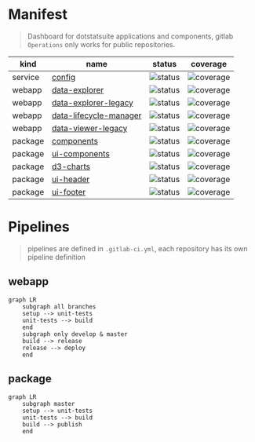 # Manifest

> Dashboard for dotstatsuite applications and components, gitlab `Operations` only works for public repositories.

|kind|name|status|coverage|
|---|---|---|---|
|service|[config](https://gitlab.com/sis-cc/.stat-suite/dotstatsuite-config)|![status](https://gitlab.com/sis-cc/.stat-suite/dotstatsuite-config/badges/develop/build.svg?style=flat-square)|![coverage](https://gitlab.com/sis-cc/.stat-suite/dotstatsuite-config/badges/develop/coverage.svg?style=flat-square)|
|webapp|[data-explorer](https://gitlab.com/sis-cc/.stat-suite/dotstatsuite-data-explorer)|![status](https://gitlab.com/sis-cc/.stat-suite/dotstatsuite-data-explorer/badges/develop/build.svg?style=flat-square)|![coverage](https://gitlab.com/sis-cc/.stat-suite/dotstatsuite-data-explorer/badges/develop/coverage.svg?style=flat-square)|
|webapp|[data-explorer-legacy](https://gitlab.com/sis-cc/.stat-suite/dotstatsuite-data-explorer-legacy)|![status](https://gitlab.com/sis-cc/.stat-suite/dotstatsuite-data-explorer-legacy/badges/dev/build.svg?style=flat-square)|![coverage](https://gitlab.com/sis-cc/.stat-suite/dotstatsuite-data-explorer-legacy/badges/dev/coverage.svg?style=flat-square)|
|webapp|[data-lifecycle-manager](https://gitlab.com/sis-cc/.stat-suite/dotstatsuite-data-lifecycle-manager)|![status](https://gitlab.com/sis-cc/.stat-suite/dotstatsuite-data-lifecycle-manager/badges/develop/build.svg?style=flat-square)|![coverage](https://gitlab.com/sis-cc/.stat-suite/dotstatsuite-data-lifecycle-manager/badges/develop/coverage.svg?style=flat-square)|
|webapp|[data-viewer-legacy](https://gitlab.com/sis-cc/.stat-suite/dotstatsuite-data-viewer-legacy)|![status](https://gitlab.com/sis-cc/.stat-suite/dotstatsuite-data-viewer-legacy/badges/dev/build.svg?style=flat-square)|![coverage](https://gitlab.com/sis-cc/.stat-suite/dotstatsuite-data-viewer-legacy/badges/dev/coverage.svg?style=flat-square)|
|package|[components](https://gitlab.com/sis-cc/.stat-suite/dotstatsuite-components)|![status](https://gitlab.com/sis-cc/.stat-suite/dotstatsuite-components/badges/master/build.svg?style=flat-square)|![coverage](https://gitlab.com/sis-cc/.stat-suite/dotstatsuite-components/badges/master/coverage.svg?style=flat-square)|
|package|[ui-components](https://gitlab.com/sis-cc/.stat-suite/dotstatsuite-ui-components)|![status](https://gitlab.com/sis-cc/.stat-suite/dotstatsuite-ui-components/badges/master/build.svg?style=flat-square)|![coverage](https://gitlab.com/sis-cc/.stat-suite/dotstatsuite-ui-components/badges/master/coverage.svg?style=flat-square)|
|package|[d3-charts](https://gitlab.com/sis-cc/.stat-suite/dotstatsuite-d3-charts)|![status](https://gitlab.com/sis-cc/.stat-suite/dotstatsuite-d3-charts/badges/master/build.svg?style=flat-square)|![coverage](https://gitlab.com/sis-cc/.stat-suite/dotstatsuite-d3-charts/badges/master/coverage.svg?style=flat-square)|
|package|[ui-header](https://gitlab.com/sis-cc/.stat-suite/dotstatsuite-ui-header)|![status](https://gitlab.com/sis-cc/.stat-suite/dotstatsuite-ui-header/badges/master/build.svg?style=flat-square)|![coverage](https://gitlab.com/sis-cc/.stat-suite/dotstatsuite-ui-header/badges/master/coverage.svg?style=flat-square)|
|package|[ui-footer](https://gitlab.com/sis-cc/.stat-suite/dotstatsuite-ui-footer)|![status](https://gitlab.com/sis-cc/.stat-suite/dotstatsuite-ui-footer/badges/master/build.svg?style=flat-square)|![coverage](https://gitlab.com/sis-cc/.stat-suite/dotstatsuite-ui-footer/badges/master/coverage.svg?style=flat-square)|

# Pipelines

> pipelines are defined in `.gitlab-ci.yml`, each repository has its own pipeline definition

## webapp

```mermaid
graph LR
    subgraph all branches
    setup --> unit-tests
    unit-tests --> build
    end
    subgraph only develop & master
    build --> release
    release --> deploy
    end
```

## package

```mermaid
graph LR
    subgraph master
    setup --> unit-tests
    unit-tests --> build
    build --> publish
    end
```
